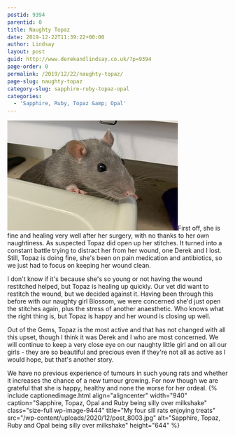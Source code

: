 ```yaml
---
postid: 9394
parentid: 0
title: Naughty Topaz
date: 2019-12-22T11:39:22+00:00
author: Lindsay
layout: post
guid: http://www.derekandlindsay.co.uk/?p=9394
page-order: 0
permalink: /2019/12/22/naughty-topaz/
page-slug: naughty-topaz
category-slug: sapphire-ruby-topaz-opal
categories:
  - 'Sapphire, Ruby, Topaz &amp; Opal'
---
```

<img src="/wp-content/uploads/2020/12/post_7909.jpg" alt="Our sweet rat Topaz" title="Our sweet rat Topaz" width="390" height="251" class="alignright size-full wp-image-9442" />First off, she is fine and healing very well after her surgery, with no thanks to her own naughtiness. As suspected Topaz did open up her stitches. It turned into a constant battle trying to distract her from her wound, one Derek and I lost. Still, Topaz is doing fine, she's been on pain medication and antibiotics, so we just had to focus on keeping her wound clean.

I don't know if it's because she's so young or not having the wound restitched helped, but Topaz is healing up quickly. Our vet did want to restitch the wound, but we decided against it. Having been through this before with our naughty girl Blossom, we were concerned she'd just open the stitches again, plus the stress of another anaesthetic. Who knows what the right thing is, but Topaz is happy and her wound is closing up well.

Out of the Gems, Topaz is the most active and that has not changed with all this upset, though I think it was Derek and I who are most concerned. We will continue to keep a very close eye on our naughty little girl and on all our girls - they are so beautiful and precious even if they're not all as active as I would hope, but that's another story.

We have no previous experience of tumours in such young rats and whether it increases the chance of a new tumour growing. For now though we are grateful that she is happy, healthy and none the worse for her ordeal. {% include captionedimage.html align="aligncenter" width="940" caption="Sapphire, Topaz, Opal and Ruby being silly over milkshake" class="size-full wp-image-9444" title="My four sill rats enjoying treats" src="/wp-content/uploads/2020/12/post_8003.jpg" alt="Sapphire, Topaz, Ruby and Opal being silly over milkshake" height="644" %}